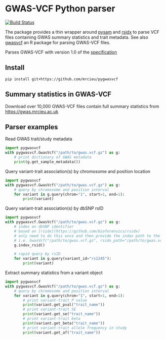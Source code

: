 # GWAS-VCF Python parser

<!-- badges: start -->
[![Build Status](https://travis-ci.org/MRCIEU/pygwasvcf.svg?branch=master)](https://travis-ci.org/MRCIEU/pygwasvcf)
<!-- badges: end -->

The package provides a thin wrapper around [pysam](https://pysam.readthedocs.io/en/latest/index.html) and [rsidx](https://github.com/bioforensics/rsidx) to parse VCF files containing GWAS summary statistics and trait metadata. See also [gwasvcf](https://github.com/MRCIEU/gwasvcf) an R package for parsing GWAS-VCF files.

Parses GWAS-VCF with version 1.0 of the [specification](https://github.com/MRCIEU/gwas-vcf-specification/releases/tag/1.0.0)

## Install

```shell script
pip install git+https://github.com/mrcieu/pygwasvcf
```

## Summary statistics in GWAS-VCF

Download over 10,000 GWAS-VCF files contain full summary statistics from  <https://gwas.mrcieu.ac.uk>

## Parser examples

Read GWAS trait/study metadata

```python
import pygwasvcf
with pygwasvcf.GwasVcf("/path/to/gwas.vcf.gz") as g:
    # print dictionary of GWAS metadata
    print(g.get_sample_metadata())
```

Query variant-trait association(s) by chromosome and position location

```python
import pygwasvcf
with pygwasvcf.GwasVcf("/path/to/gwas.vcf.gz") as g:
    # query by chromosome and position interval
    for variant in g.query(chrom="1", start=1, end=1):
        print(variant)
```

Query variant-trait association(s) by dbSNP rsID

```python
import pygwasvcf
with pygwasvcf.GwasVcf("/path/to/gwas.vcf.gz") as g:
    # index on dbSNP identifier
    # based on [rsidx](https://github.com/bioforensics/rsidx)
    # only need to do this once and then provide the index path to the constructor
    # i.e. GwasVcf("/path/to/gwas.vcf.gz", rsidx_path="/path/to/gwas.vcf.gz.rsidx")
    g.index_rsid()

    # rapid query by rsID  
    for variant in g.query(variant_id="rs1245"):
        print(variant)
```

Extract summary statistics from a variant object

```python
import pygwasvcf
with pygwasvcf.GwasVcf("/path/to/gwas.vcf.gz") as g:
    # query by chromosome and position interval
    for variant in g.query(chrom="1", start=1, end=1):
        # print variant-trait P value
        print(variant.get_pval("trait_name"))
        # print variant-trait SE
        print(variant.get_se("trait_name"))
        # print variant-trait beta
        print(variant.get_beta("trait_name"))
        # print variant-trait allele frequency in study
        print(variant.get_af("trait_name"))
```
